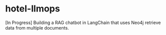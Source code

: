 # hotel-llmops
[In Progress] Building a RAG chatbot in LangChain that uses Neo4j retrieve data from multiple documents.
